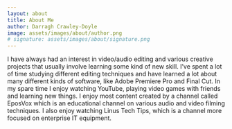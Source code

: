 ```yaml
---
layout: about
title: About Me
author: Darragh Crawley-Doyle
image: assets/images/about/author.png
# signature: assets/images/about/signature.png
---
```


I have always had an interest in video/audio editing and various creative projects that usually involve learning some kind of new skill. 
I’ve spent a lot of time studying different editing techniques and have learned a lot about many different kinds of software, like Adobe Premiere Pro and Final Cut. 
In my spare time I enjoy watching YouTube, playing video games with friends and learning new things. 
I enjoy most content created by a channel called EposVox which is an educational channel on various audio and video filming techniques. 
I also enjoy watching Linus Tech Tips, which is a channel more focused on enterprise IT equipment.